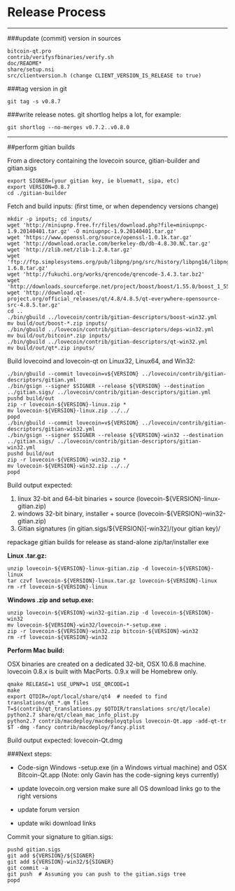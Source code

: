 Release Process
====================

* * *

###update (commit) version in sources


	bitcoin-qt.pro
	contrib/verifysfbinaries/verify.sh
	doc/README*
	share/setup.nsi
	src/clientversion.h (change CLIENT_VERSION_IS_RELEASE to true)

###tag version in git

	git tag -s v0.8.7

###write release notes. git shortlog helps a lot, for example:

	git shortlog --no-merges v0.7.2..v0.8.0

* * *

##perform gitian builds

 From a directory containing the lovecoin source, gitian-builder and gitian.sigs
  
	export SIGNER=(your gitian key, ie bluematt, sipa, etc)
	export VERSION=0.8.7
	cd ./gitian-builder

 Fetch and build inputs: (first time, or when dependency versions change)

	mkdir -p inputs; cd inputs/
	wget 'http://miniupnp.free.fr/files/download.php?file=miniupnpc-1.9.20140401.tar.gz' -O miniupnpc-1.9.20140401.tar.gz'
	wget 'https://www.openssl.org/source/openssl-1.0.1k.tar.gz'
	wget 'http://download.oracle.com/berkeley-db/db-4.8.30.NC.tar.gz'
	wget 'http://zlib.net/zlib-1.2.8.tar.gz'
	wget 'ftp://ftp.simplesystems.org/pub/libpng/png/src/history/libpng16/libpng-1.6.8.tar.gz'
	wget 'http://fukuchi.org/works/qrencode/qrencode-3.4.3.tar.bz2'
	wget 'http://downloads.sourceforge.net/project/boost/boost/1.55.0/boost_1_55_0.tar.bz2'
	wget 'http://download.qt-project.org/official_releases/qt/4.8/4.8.5/qt-everywhere-opensource-src-4.8.5.tar.gz'
	cd ..
	./bin/gbuild ../lovecoin/contrib/gitian-descriptors/boost-win32.yml
	mv build/out/boost-*.zip inputs/
	./bin/gbuild ../lovecoin/contrib/gitian-descriptors/deps-win32.yml
	mv build/out/bitcoin*.zip inputs/
	./bin/gbuild ../lovecoin/contrib/gitian-descriptors/qt-win32.yml
	mv build/out/qt*.zip inputs/

 Build lovecoind and lovecoin-qt on Linux32, Linux64, and Win32:
  
	./bin/gbuild --commit lovecoin=v${VERSION} ../lovecoin/contrib/gitian-descriptors/gitian.yml
	./bin/gsign --signer $SIGNER --release ${VERSION} --destination ../gitian.sigs/ ../lovecoin/contrib/gitian-descriptors/gitian.yml
	pushd build/out
	zip -r lovecoin-${VERSION}-linux.zip *
	mv lovecoin-${VERSION}-linux.zip ../../
	popd
	./bin/gbuild --commit lovecoin=v${VERSION} ../lovecoin/contrib/gitian-descriptors/gitian-win32.yml
	./bin/gsign --signer $SIGNER --release ${VERSION}-win32 --destination ../gitian.sigs/ ../lovecoin/contrib/gitian-descriptors/gitian-win32.yml
	pushd build/out
	zip -r lovecoin-${VERSION}-win32.zip *
	mv lovecoin-${VERSION}-win32.zip ../../
	popd

  Build output expected:

  1. linux 32-bit and 64-bit binaries + source (lovecoin-${VERSION}-linux-gitian.zip)
  2. windows 32-bit binary, installer + source (lovecoin-${VERSION}-win32-gitian.zip)
  3. Gitian signatures (in gitian.sigs/${VERSION}[-win32]/(your gitian key)/

repackage gitian builds for release as stand-alone zip/tar/installer exe

**Linux .tar.gz:**

	unzip lovecoin-${VERSION}-linux-gitian.zip -d lovecoin-${VERSION}-linux
	tar czvf lovecoin-${VERSION}-linux.tar.gz lovecoin-${VERSION}-linux
	rm -rf lovecoin-${VERSION}-linux

**Windows .zip and setup.exe:**

	unzip lovecoin-${VERSION}-win32-gitian.zip -d lovecoin-${VERSION}-win32
	mv lovecoin-${VERSION}-win32/lovecoin-*-setup.exe .
	zip -r lovecoin-${VERSION}-win32.zip bitcoin-${VERSION}-win32
	rm -rf lovecoin-${VERSION}-win32

**Perform Mac build:**

  OSX binaries are created on a dedicated 32-bit, OSX 10.6.8 machine.
  lovecoin 0.8.x is built with MacPorts.  0.9.x will be Homebrew only.

	qmake RELEASE=1 USE_UPNP=1 USE_QRCODE=1
	make
	export QTDIR=/opt/local/share/qt4  # needed to find translations/qt_*.qm files
	T=$(contrib/qt_translations.py $QTDIR/translations src/qt/locale)
	python2.7 share/qt/clean_mac_info_plist.py
	python2.7 contrib/macdeploy/macdeployqtplus lovecoin-Qt.app -add-qt-tr $T -dmg -fancy contrib/macdeploy/fancy.plist

 Build output expected: lovecoin-Qt.dmg

###Next steps:

* Code-sign Windows -setup.exe (in a Windows virtual machine) and
  OSX Bitcoin-Qt.app (Note: only Gavin has the code-signing keys currently)

* update lovecoin.org version
  make sure all OS download links go to the right versions

* update forum version

* update wiki download links

Commit your signature to gitian.sigs:

	pushd gitian.sigs
	git add ${VERSION}/${SIGNER}
	git add ${VERSION}-win32/${SIGNER}
	git commit -a
	git push  # Assuming you can push to the gitian.sigs tree
	popd

